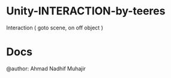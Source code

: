 # Unity-INTERACTION-by-teeres
Interaction ( goto scene, on off object )

# Docs
@author: Ahmad Nadhif Muhajir

